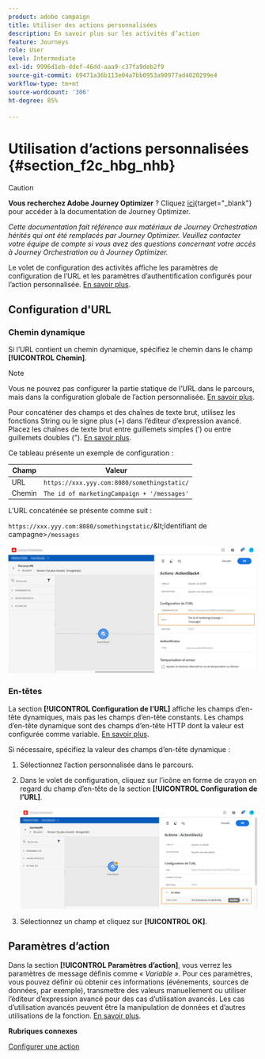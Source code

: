 ```yaml
---
product: adobe campaign
title: Utiliser des actions personnalisées
description: En savoir plus sur les activités d’action
feature: Journeys
role: User
level: Intermediate
exl-id: 9996d1eb-ddef-46dd-aaa9-c37fa9deb2f9
source-git-commit: 69471a36b113e04a7bb0953a90977ad4020299e4
workflow-type: tm+mt
source-wordcount: '306'
ht-degree: 85%

---
```


# Utilisation d’actions personnalisées {#section_f2c_hbg_nhb}


>[!CAUTION]
>
>**Vous recherchez Adobe Journey Optimizer** ? Cliquez [ici](https://experienceleague.adobe.com/fr/docs/journey-optimizer/using/ajo-home){target="_blank"} pour accéder à la documentation de Journey Optimizer.
>
>
>_Cette documentation fait référence aux matériaux de Journey Orchestration hérités qui ont été remplacés par Journey Optimizer. Veuillez contacter votre équipe de compte si vous avez des questions concernant votre accès à Journey Orchestration ou à Journey Optimizer._


Le volet de configuration des activités affiche les paramètres de configuration de l’URL et les paramètres d’authentification configurés pour l’action personnalisée. [En savoir plus](../action/about-custom-action-configuration.md).

## Configuration d&#39;URL

### Chemin dynamique

Si l’URL contient un chemin dynamique, spécifiez le chemin dans le champ **[!UICONTROL Chemin]**.

>[!NOTE]
>
>Vous ne pouvez pas configurer la partie statique de l’URL dans le parcours, mais dans la configuration globale de l’action personnalisée. [En savoir plus](../action/about-custom-action-configuration.md).

Pour concaténer des champs et des chaînes de texte brut, utilisez les fonctions String ou le signe plus (+) dans l’éditeur d’expression avancé. Placez les chaînes de texte brut entre guillemets simples (’) ou entre guillemets doubles (&quot;). [En savoir plus](../expression/expressionadvanced.md).

Ce tableau présente un exemple de configuration :

| Champ | Valeur |
| --- | --- |
| URL | `https://xxx.yyy.com:8080/somethingstatic/` |
| Chemin | `The id of marketingCampaign + '/messages'` |

L’URL concaténée se présente comme suit :

`https://xxx.yyy.com:8080/somethingstatic/`\&lt;Identifiant de campagne\>`/messages`

![](../assets/journey-custom-action-url.png)

### En-têtes

La section **[!UICONTROL Configuration de l’URL]** affiche les champs d’en-tête dynamiques, mais pas les champs d’en-tête constants. Les champs d’en-tête dynamique sont des champs d’en-tête HTTP dont la valeur est configurée comme variable. [En savoir plus](../action/about-custom-action-configuration.md).

Si nécessaire, spécifiez la valeur des champs d’en-tête dynamique :

1. Sélectionnez l’action personnalisée dans le parcours.
1. Dans le volet de configuration, cliquez sur l’icône en forme de crayon en regard du champ d’en-tête de la section **[!UICONTROL Configuration de l’URL]**.

   ![](../assets/journey-dynamicheaderfield.png)

1. Sélectionnez un champ et cliquez sur **[!UICONTROL OK]**.

## Paramètres d’action

Dans la section **[!UICONTROL Paramètres d’action]**, vous verrez les paramètres de message définis comme _« Variable »_. Pour ces paramètres, vous pouvez définir où obtenir ces informations (événements, sources de données, par exemple), transmettre des valeurs manuellement ou utiliser l’éditeur d’expression avancé pour des cas d’utilisation avancés. Les cas d’utilisation avancés peuvent être la manipulation de données et d’autres utilisations de la fonction. [En savoir plus](../expression/expressionadvanced.md).

**Rubriques connexes**

[Configurer une action](../action/about-custom-action-configuration.md)

